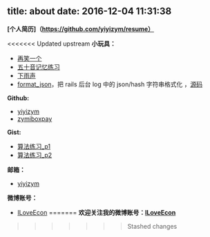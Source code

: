 title: about
date: 2016-12-04 11:31:38
---

**[个人简历]（https://github.com/yiyizym/resume）**

<<<<<<< Updated upstream
**小玩具：**
- [再笑一个](https://github.com/yiyizym/jokes)
- [五十音记忆练习](https://github.com/yiyizym/gojuon)
- [下雨声](https://github.com/yiyizym/raining_sound)
- [format_json](https://zymiboxpay.github.io/format_json/)，把 rails 后台 log 中的 json/hash 字符串格式化 ，[源码](https://github.com/zymiboxpay/format_json)

**Github:**
- [yiyizym](https://github.com/yiyizym)
- [zymiboxpay](https://github.com/zymiboxpay)

**Gist:**
- [算法练习_p1](https://gist.github.com/yiyizym/c0ea48a46d3e784760093db850ae5a4a)
- [算法练习_p2](https://gist.github.com/zymiboxpay/5dd9cb878811b8aabebec255262e8e0f)

**邮箱：**
- [yiyizym](mailto:yiyizym@163.com)

**微博账号：**
- [ILoveEcon](http://weibo.com/1624098213/profile?rightmod=1&wvr=6&mod=personinfo&is_all=1)
=======
**欢迎关注我的微博账号：[ILoveEcon](http://weibo.com/1624098213/profile?rightmod=1&wvr=6&mod=personinfo&is_all=1)**
>>>>>>> Stashed changes
